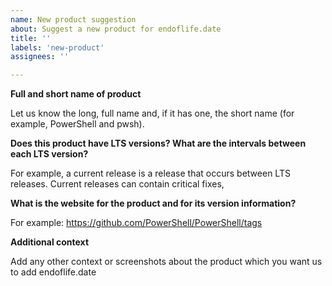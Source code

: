 ```yaml
---
name: New product suggestion
about: Suggest a new product for endoflife.date
title: ''
labels: 'new-product'
assignees: ''

---
```


**Full and short name of product**

Let us know the long, full name and, if it has one, the short name (for example, PowerShell and pwsh).


**Does this product have LTS versions? What are the intervals between each LTS version?**

For example, a current release is a release that occurs between LTS releases. Current releases can contain critical fixes,

**What is the website for the product and for its version information?**

For example: https://github.com/PowerShell/PowerShell/tags

**Additional context**

Add any other context or screenshots about the product which you want us to add endoflife.date
